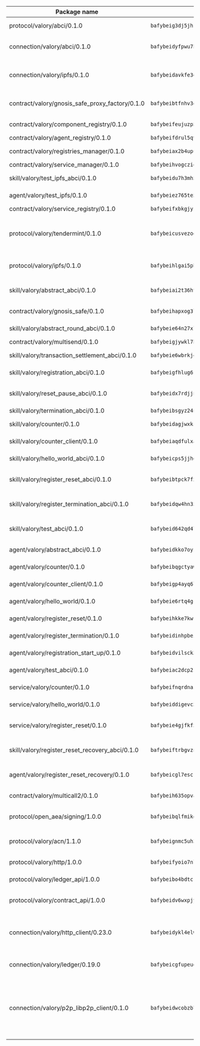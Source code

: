 | Package name                                                  | Package hash                                                  | Description                                                                                                                |
| ------------------------------------------------------------- | ------------------------------------------------------------- | -------------------------------------------------------------------------------------------------------------------------- |
| protocol/valory/abci/0.1.0                                    | `bafybeig3dj5jhsowlvg3t73kgobf6xn4nka7rkttakdb2gwsg5bp7rt7q4` | A protocol for ABCI requests and responses.                                                                                |
| connection/valory/abci/0.1.0                                  | `bafybeidyfpwu7hpanfj74zn6nkzmzoz2qharxfsnxzjr7bfldho2xzualu` | connection to wrap communication with an ABCI server.                                                                      |
| connection/valory/ipfs/0.1.0                                  | `bafybeidavkfe3egrgjuhyb4ya6d6flrdeqf7f6klzdevhbkw7kq4z777iu` | A connection responsible for uploading and downloading files from IPFS.                                                    |
| contract/valory/gnosis_safe_proxy_factory/0.1.0               | `bafybeibtfnhv3gg4olg4c4jf3pginuiq2sxostdiz7i2dwlfkszkvqmyhy` | Gnosis Safe proxy factory (GnosisSafeProxyFactory) contract                                                                |
| contract/valory/component_registry/0.1.0                      | `bafybeifeujuzp56zzdhyvxitnaakqetcqhbqr2x6jxnhj7ahzm7pb2y7uy` | Component registry contract                                                                                                |
| contract/valory/agent_registry/0.1.0                          | `bafybeifdrul5qvk5hj4ggy63ff3smt6wc4c67srnqxxfpbz3jsgbpuavgy` | Agent registry contract                                                                                                    |
| contract/valory/registries_manager/0.1.0                      | `bafybeiax2b4upu7uiea4otvc5jv3rnmnnb6g2bmb2jkrhqtuyjyylskt6i` | Registries Manager contract                                                                                                |
| contract/valory/service_manager/0.1.0                         | `bafybeihvogcziooqau7n22tejzan2baghjaodkb2u74i3aao7ffomk4aem` | Service Manager contract                                                                                                   |
| skill/valory/test_ipfs_abci/0.1.0                             | `bafybeidu7h3mh5qfpzsjoeayedtzxsntvldvlxdlnttqqbibjojfwof5ba` | IPFS e2e testing application.                                                                                              |
| agent/valory/test_ipfs/0.1.0                                  | `bafybeiez765te5xfxamikva72o5xonuch63zz24ws7d4xk2o4awwlklm5y` | Agent for testing the ABCI connection.                                                                                     |
| contract/valory/service_registry/0.1.0                        | `bafybeifxbkgjyznz4mk3gltlxqpomrkgbmpjx6cstxfnryjvtyjuqu66ua` | Service Registry contract                                                                                                  |
| protocol/valory/tendermint/0.1.0                              | `bafybeicusvezoqlmyt6iqomcbwaz3xkhk2qf3d56q5zprmj3xdxfy64k54` | A protocol for communication between two AEAs to share tendermint configuration details.                                   |
| protocol/valory/ipfs/0.1.0                                    | `bafybeihlgai5pbmkb6mjhvgy4gkql5uvpwvxbpdowczgz4ovxat6vajrq4` | A protocol specification for IPFS requests and responses.                                                                  |
| skill/valory/abstract_abci/0.1.0                              | `bafybeiai2t36ht3blisjneahv5almyfieqokl4auj2n43rj4k5chun2i44` | The abci skill provides a template of an ABCI application.                                                                 |
| contract/valory/gnosis_safe/0.1.0                             | `bafybeihapxog3l3om23nyfasrzq4xfxi3chsvqlc6rws5ivvol35rwdt7m` | Gnosis Safe (GnosisSafeL2) contract                                                                                        |
| skill/valory/abstract_round_abci/0.1.0                        | `bafybeie64n27xl7apmqilo6tc6uoei5cgceqggd3v4wgut3eu7ba7skm3u` | abstract round-based ABCI application                                                                                      |
| contract/valory/multisend/0.1.0                               | `bafybeigjywkl7hydjsrkogob3xebj2ifhqwmfhhxoeyrndzhhxi5u6amey` | MultiSend contract                                                                                                         |
| skill/valory/transaction_settlement_abci/0.1.0                | `bafybeie6wbrkjecbjkvqzbu5vxynqdfym3wh5tbdzxlz2rvlzajyxxfgpa` | ABCI application for transaction settlement.                                                                               |
| skill/valory/registration_abci/0.1.0                          | `bafybeigfhlug6ryncsx3fspbexwika2kjhydskj5sxdpewkcwr275kda4e` | ABCI application for common apps.                                                                                          |
| skill/valory/reset_pause_abci/0.1.0                           | `bafybeidx7rdjjn2en2gspfizg2gz4lp54rsqoqrxiceonvr7qw6lwxxwaq` | ABCI application for resetting and pausing app executions.                                                                 |
| skill/valory/termination_abci/0.1.0                           | `bafybeibsgyz24njhh3j2ivkqmkzbcds3gtbjo766qpol5fm7rmsj5dk3ma` | Termination skill.                                                                                                         |
| skill/valory/counter/0.1.0                                    | `bafybeidagjwxkcpeltlzk3azq4b4idaibyxxv4iouis7pupmdfosinhc44` | The ABCI Counter application example.                                                                                      |
| skill/valory/counter_client/0.1.0                             | `bafybeiaqdfulxamdshw7fykfkqvkpvjb5bnmhv7ffrjiwdi4ktiulklx6q` | A client for the ABCI counter application.                                                                                 |
| skill/valory/hello_world_abci/0.1.0                           | `bafybeicps5jjhq2tlzauds4c6e76wlrcnnl53r7fyrjqwjpvfkeum22e2u` | Hello World ABCI application.                                                                                              |
| skill/valory/register_reset_abci/0.1.0                        | `bafybeibtpck7fxswylzuvp7drguofledwgl6xbqdu5xaqg3gyjjrvkhiz4` | ABCI application for dummy skill that registers and resets                                                                 |
| skill/valory/register_termination_abci/0.1.0                  | `bafybeidqw4hn35t2ptid77fwgawlq5jmo2hf6enyaekgwgjm32knsrxr4e` | ABCI application for dummy skill that registers and resets                                                                 |
| skill/valory/test_abci/0.1.0                                  | `bafybeid642qd4lyqv5aeygcy66vcae3n4cnmnjt5fp5rwffuosmnzoj4ga` | ABCI application for testing the ABCI connection.                                                                          |
| agent/valory/abstract_abci/0.1.0                              | `bafybeidkko7oyzlqsodf24k2qfnugdzoygn6wzaq3eigaazarevjy4yxb4` | The abstract ABCI AEA - for testing purposes only.                                                                         |
| agent/valory/counter/0.1.0                                    | `bafybeibqgctyaw5f5wmozijtnotyx65fjiidtcd6mz2ggwdkjvtucfv3tu` | The ABCI Counter example as an AEA                                                                                         |
| agent/valory/counter_client/0.1.0                             | `bafybeigp4ayq6lsjdeu4pltrksqwcd5lnoqpuhtwznzc5w5y75337ptfo4` | The ABCI Counter example as an AEA                                                                                         |
| agent/valory/hello_world/0.1.0                                | `bafybeie6rtq4gcvpxbsmdpiaxxap5mgrcd5mbf2itrazscfiq4gbvgpcii` | Hello World ABCI example.                                                                                                  |
| agent/valory/register_reset/0.1.0                             | `bafybeihkke7kwcvsskuauihhwv6kyol3tcr7tam3mrrfcsx4co7cyarj2i` | Register reset to replicate Tendermint issue.                                                                              |
| agent/valory/register_termination/0.1.0                       | `bafybeidinhpbeiy4p4cptlzqucpuowu4rast2ynnl7oekmuvn4y5e3y22m` | Register terminate to test the termination feature.                                                                        |
| agent/valory/registration_start_up/0.1.0                      | `bafybeidvilsck37he7fd3v27p5gs6qknhrbpjcjynes6vqk2fmybxpquii` | Registration start-up ABCI example.                                                                                        |
| agent/valory/test_abci/0.1.0                                  | `bafybeiac2dcp2z2esezgao5zoi3f57y5nwlgymddtruzm52n6x2i53obdu` | Agent for testing the ABCI connection.                                                                                     |
| service/valory/counter/0.1.0                                  | `bafybeifnqrdnazqdsbkyddg7fyuibukbedh7fqofj2ov5wpdno62pzcn3u` | A set of agents incrementing a counter                                                                                     |
| service/valory/hello_world/0.1.0                              | `bafybeiddigevc5rlmqmr6hxpruamwyx4owsxtb73dicrldl2zdi4nru6hi` | A simple demonstration of a simple ABCI application                                                                        |
| service/valory/register_reset/0.1.0                           | `bafybeie4gjfkf5jxchmtlkziqsy6j6mx7j5wriap242yz7kqzb7f6ytfja` | Test and debug tendermint reset mechanism.                                                                                 |
| skill/valory/register_reset_recovery_abci/0.1.0               | `bafybeiftrbgvznz2xms5yzgnu73pwk6dgwjth4mvzqvdwu245gdcxpxmhy` | ABCI application for dummy skill that registers and resets                                                                 |
| agent/valory/register_reset_recovery/0.1.0                    | `bafybeicgl7esckjdihv7pnf5xne32hiu4mlpi2bh5qqgrjptoeytxdldva` | Agent to showcase hard reset as a recovery mechanism.                                                                      |
| contract/valory/multicall2/0.1.0                              | `bafybeih635opvafoeojdbt5hwfdyrwzrlwbs44nvck7zs2mfc2oj7ehiie` | The MakerDAO multicall2 contract.                                                                                          |
| protocol/open_aea/signing/1.0.0                               | `bafybeibqlfmikg5hk4phzak6gqzhpkt6akckx7xppbp53mvwt6r73h7tk4` | A protocol for communication between skills and decision maker.                                                            |
| protocol/valory/acn/1.1.0                                     | `bafybeignmc5uh3vgpuckljcj2tgg7hdqyytkm6m5b6v6mxtazdcvubibva` | The protocol used for envelope delivery on the ACN.                                                                        |
| protocol/valory/http/1.0.0                                    | `bafybeifyoio7nlh5zzyn5yz7krkou56l22to3cwg7gw5v5o3vxwklibhty` | A protocol for HTTP requests and responses.                                                                                |
| protocol/valory/ledger_api/1.0.0                              | `bafybeibo4bdtcrxi2suyzldwoetjar6pqfzm6vt5xal22ravkkcvdmtksi` | A protocol for ledger APIs requests and responses.                                                                         |
| protocol/valory/contract_api/1.0.0                            | `bafybeidv6wxpjyb2sdyibnmmum45et4zcla6tl63bnol6ztyoqvpl4spmy` | A protocol for contract APIs requests and responses.                                                                       |
| connection/valory/http_client/0.23.0                          | `bafybeidykl4elwbcjkqn32wt5h4h7tlpeqovrcq3c5bcplt6nhpznhgczi` | The HTTP_client connection that wraps a web-based client connecting to a RESTful API specification.                        |
| connection/valory/ledger/0.19.0                               | `bafybeicgfupeudtmvehbwziqfxiz6ztsxr5rxzvalzvsdsspzz73o5fzfi` | A connection to interact with any ledger API and contract API.                                                             |
| connection/valory/p2p_libp2p_client/0.1.0                     | `bafybeidwcobzb7ut3efegoedad7jfckvt2n6prcmd4g7xnkm6hp6aafrva` | The libp2p client connection implements a tcp connection to a running libp2p node as a traffic delegate to send/receive envelopes to/from agents in the DHT. |
